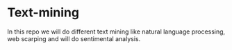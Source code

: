 # Text-mining
In this repo we will do different text mining like natural language processing, web scarping and will do sentimental analysis. 
